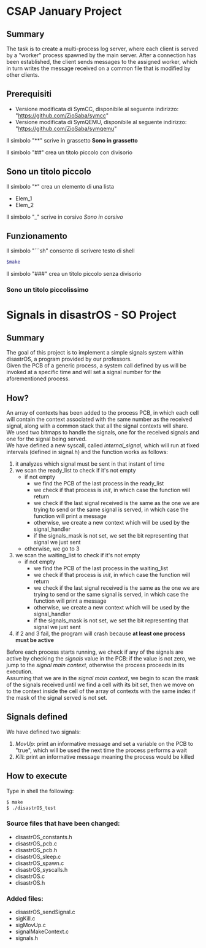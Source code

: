 # CSAP January Project


## Summary
The task is to create a multi-process log server, where each client is served by a "worker" process spawned by the main server.
After a connection has been established, the client sends messages to the assigned worker, which in turn writes the message received on a common file that is modified by other clients.


## Prerequisiti
* Versione modificata di SymCC, disponibile al seguente indirizzo: "https://github.com/ZioSaba/symcc"
* Versione modificata di SymQEMU, disponibile al seguente indirizzo: "https://github.com/ZioSaba/symqemu"

Il simbolo "**" scrive in grassetto
**Sono in grassetto**

Il simbolo "##" crea un titolo piccolo con divisorio
## Sono un titolo piccolo

Il simbolo "*" crea un elemento di una lista
* Elem_1
* Elem_2

Il simbolo "_" scrive in corsivo
_Sono in corsivo_

## Funzionamento

Il simbolo "```sh" consente di scrivere testo di shell
```sh
$make 
```

Il simbolo "###" crea un titolo piccolo senza divisorio
### Sono un titolo piccolissimo



# Signals in disastrOS - SO Project

## Summary
The goal of this project is to implement a simple signals system within disastrOS, a program provided by our professors. <br/>
Given the PCB of a generic process, a system call defined by us will be invoked at a specific time and will set a signal number for the aforementioned process.


## How?
An array of contexts has been added to the process PCB, in which each cell will contain the context associated with the same number as the received signal, along with a common stack that all the signal contexts will share. <br/>
We used two bitmaps to handle the signals, one for the received signals and one for the signal being served.
<br/>
We have defined a new syscall, called _internal_signal_, which will run at fixed intervals (defined in signal.h) and the function works as follows:
1. it analyzes which signal must be sent in that instant of time
2. we scan the ready_list to check if it's not empty
    * if not empty
        - we find the PCB of the last process in the ready_list
        - we check if that process is _init_, in which case the function will return
        - we check if the last signal received is the same as the one we are trying to send or the same signal is served, in which case the function will print a message
        - otherwise, we create a new context which will be used by the signal_handler
        - if the signals_mask is not set, we set the bit representing that signal we just sent
    * otherwise, we go to 3
3. we scan the waiting_list to check if it's not empty
    * if not empty
        - we find the PCB of the last process in the waiting_list
        - we check if that process is _init_, in which case the function will return
        - we check if the last signal received is the same as the one we are trying to send or the same signal
is served, in which case the function will print a message
        - otherwise, we create a new context which will be used by the signal_handler
        - if the signals_mask is not set, we set the bit representing that signal we just sent 
4. if 2 and 3 fail, the program will crash because **at least one process must be active**


Before each process starts running, we check if any of the signals are active by checking the _signals_ value in the PCB: if the value is not zero, we jump to the _signal main context_, otherwise the process proceeds in its execution. <br/>
Assuming that we are in the _signal main context_, we begin to scan the mask of the signals received until we find a cell with its bit set, then we move on to the context inside the cell of the array of contexts with the same index if the mask of the signal served is not set. 


## Signals defined
We have defined two signals:
1. _MovUp_: print an informative message and set a variable on the PCB to "true", which will be used the next time the process performs a wait
2. _Kill_: print an informative message meaning the process would be killed

## How to execute
Type in shell the following:
```sh
$ make
$ ./disastrOS_test
```


### Source files that have been changed:
- disastrOS_constants.h
- disastrOS_pcb.c
- disastrOS_pcb.h
- disastrOS_sleep.c
- disastrOS_spawn.c
- disastrOS_syscalls.h
- disastrOS.c
- disastrOS.h

### Added files:
- disastrOS_sendSignal.c
- sigKill.c
- sigMovUp.c
- signalMakeContext.c
- signals.h